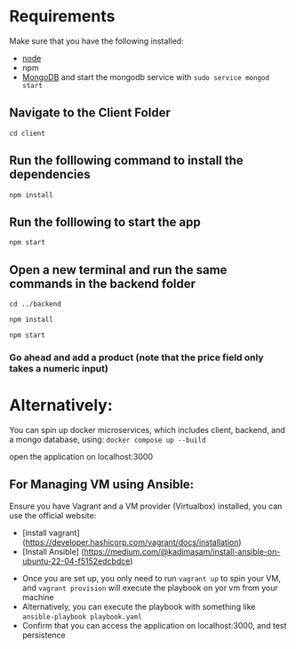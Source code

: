 # Requirements

Make sure that you have the following installed:
- [node](https://www.digitalocean.com/community/tutorials/how-to-install-node-js-on-ubuntu-18-04) 
- npm 
- [MongoDB](https://docs.mongodb.com/manual/tutorial/install-mongodb-on-ubuntu/) and start the mongodb service with `sudo service mongod start`

## Navigate to the Client Folder 
 `cd client`

## Run the folllowing command to install the dependencies 
 `npm install`

## Run the folllowing to start the app
 `npm start`

## Open a new terminal and run the same commands in the backend folder
 `cd ../backend`

 `npm install`

 `npm start`

 ### Go ahead and add a product (note that the price field only takes a numeric input)

# Alternatively: 

You can spin up docker microservices, which includes client, backend, and a mongo database, using: `docker compose up --build`

open the application on localhost:3000

## For Managing VM using Ansible:

Ensure you have Vagrant and a VM provider (Virtualbox) installed, you can use the official website:
 - [install vagrant] (https://developer.hashicorp.com/vagrant/docs/installation)
 - [Install Ansible] (https://medium.com/@kadimasam/install-ansible-on-ubuntu-22-04-f5152edcbdce)

* Once you are set up, you only need to run `vagrant up` to spin your VM, and `vagrant provision` will execute the playbook on yor vm from your machine
* Alternatively, you can execute the playbook with something like `ansible-playbook playbook.yaml`
* Confirm that you can access the application on localhost:3000, and test persistence


 
